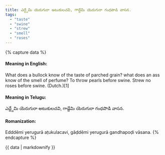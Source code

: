 ```yaml
---
title: ఎద్ద్దేమి యెరుగురా అటుకులచవి, గాడ్దేమి యెరుగురా గంధపొడి వాసన.
tags:
  - "taste"
  - "swine"
  - "strew"
  - "smell"
  - "roses"
---
```


{% capture data %}
#### Meaning in English:
What does a bullock know of the taste of parched grain? what does an ass know of the smell of perfume?
To throw pearls before swine.
Strew no roses before swine. (Dutch.)[1]

#### Meaning in Telugu:
ఎద్ద్దేమి యెరుగురా అటుకులచవి, గాడ్దేమి యెరుగురా గంధపొడి వాసన.

#### Romanization:
Edddēmi yerugurā aṭukulacavi, gāḍdēmi yerugurā gandhapoḍi vāsana.
{% endcapture %}

{{ data | markdownify }}

